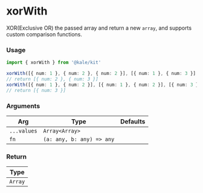 # xorWith

XOR(Exclusive OR) the passed array and return a new `array`, and supports custom comparison functions.

### Usage

```ts
import { xorWith } from '@kale/kit'

xorWith([{ num: 1 }, { num: 2 }, { num: 2 }], [{ num: 1 }, { num: 3 }], (a, b) => a.num === b.num)
// return [{ num: 2 }, { num: 3 }]
xorWith([{ num: 1 }, { num: 2 }], [{ num: 1 }, { num: 2 }], [{ num: 3 }], (a, b) => a.num === b.num)
// return [{ num: 3 }]
```

### Arguments

| Arg         | Type                      | Defaults |
| ----------- | ------------------------- | -------- |
| `...values` | `Array<Array>`            |          |
| `fn`        | `(a: any, b: any) => any` |          |

### Return

| Type    |
| ------- |
| `Array` |
